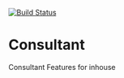[![Build Status](https://travis-ci.org/Einrichtungshaus-Ostermann/OstConsultant.svg?branch=master)](https://travis-ci.org/Einrichtungshaus-Ostermann/OstConsultant)
# Consultant
Consultant Features for inhouse